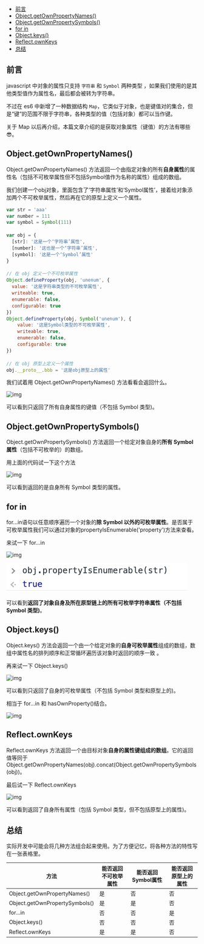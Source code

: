 - [前言](#%E5%89%8D%E8%A8%80)
- [Object.getOwnPropertyNames()](#objectgetownpropertynames)
- [Object.getOwnPropertySymbols()](#objectgetownpropertysymbols)
- [for in](#for-in)
- [Object.keys()](#objectkeys)
- [Reflect.ownKeys](#reflectownkeys)
- [总结](#%E6%80%BB%E7%BB%93)
## 前言

javascript 中对象的属性只支持 `字符串` 和 `Symbol` 两种类型 ，如果我们使用的是其他类型值作为属性名，最后都会被转为字符串。

不过在 es6 中新增了一种数据结构 `Map`，它类似于对象，也是键值对的集合，但是“键”的范围不限于字符串，各种类型的值（包括对象）都可以当作键。

关于 Map 以后再介绍，本篇文章介绍的是获取对象属性（键值）的方法有哪些😎。

## Object.getOwnPropertyNames()

Object.getOwnPropertyNames() 方法返回一个由指定对象的所有**自身属性**的属性名（包括不可枚举属性但不包括Symbol值作为名称的属性）组成的数组。

我们创建一个obj对象，里面包含了‘字符串属性’和‘Symbol属性’，接着给对象添加两个不可枚举属性，然后再在它的原型上定义一个属性。

```js
var str = 'aaa'
var number = 111
var symbol = Symbol(111)

var obj = {
  [str]: '这是一个‘字符串’属性',
  [number]: '这也是一个‘字符串’属性',
  [symbol]: '这是一个‘Symbol’属性'
}

// 在 obj 定义一个不可枚举属性
Object.defineProperty(obj, 'unenum', {
  value: '这是字符串类型的不可枚举属性',
  writeable: true,
  enumerable: false,
  configurable: true
})
Object.defineProperty(obj, Symbol('unenum'), {
    value: '这是Symbol类型的不可枚举属性',
    writeable: true,
    enumerable: false,
    configurable: true
})

// 在 obj 原型上定义一个属性
obj.__proto__.bbb = '这是obj原型上的属性'

```

我们试着用 Object.getOwnPropertyNames() 方法看看会返回什么。 

![img](https://p3-juejin.byteimg.com/tos-cn-i-k3u1fbpfcp/614de45068bd4c1393c756279d7b8fa8~tplv-k3u1fbpfcp-watermark.awebp) 

可以看到只返回了所有自身属性的键值（不包括 Symbol 类型)。

## Object.getOwnPropertySymbols()

Object.getOwnPropertySymbols() 方法返回一个给定对象自身的**所有 Symbol 属性**（包括不可枚举的）的数组。

用上面的代码试一下这个方法

 ![img](https://p3-juejin.byteimg.com/tos-cn-i-k3u1fbpfcp/616dc440a4b84a78aa577c8007443ebe~tplv-k3u1fbpfcp-watermark.awebp) 

可以看到返回的是自身所有 Symbol 类型的属性。

## for in

for...in语句以任意顺序遍历一个对象的**除 Symbol 以外的可枚举属性**。是否属于可枚举属性我们可以通过对象的propertyIsEnumerable('property')方法来查看。

来试一下 for...in 

![img](https://p3-juejin.byteimg.com/tos-cn-i-k3u1fbpfcp/b0290b7c80914ce29aee709ee57e5388~tplv-k3u1fbpfcp-watermark.awebp) 

![image-20220109162251688](https://github.com/JayFate/FE/blob/master/images/%E5%AF%B9%E8%B1%A1%E5%B1%9E%E6%80%A7.png?raw=true)





可以看到**返回了对象自身及所在原型链上的所有可枚举字符串属性（不包括 Symbol 类型)**。

## Object.keys()

Object.keys() 方法会返回一个由一个给定对象的**自身可枚举属性**组成的数组，数组中属性名的排列顺序和正常循环遍历该对象时返回的顺序一致 。

再来试一下 Object.keys()

 ![img](https://p1-juejin.byteimg.com/tos-cn-i-k3u1fbpfcp/16308742d1e64b81a21b0a33cc9a6219~tplv-k3u1fbpfcp-watermark.awebp) 

可以看到只返回了自身的可枚举属性（不包括 Symbol 类型和原型上的)。

相当于 for...in 和 hasOwnProperty()结合。

 ![img](https://p9-juejin.byteimg.com/tos-cn-i-k3u1fbpfcp/b1bcdcddcad941bf82f93618885cbeb5~tplv-k3u1fbpfcp-watermark.awebp)

## Reflect.ownKeys

Reflect.ownKeys 方法返回一个由目标对象**自身的属性键组成的数组**。它的返回值等同于 Object.getOwnPropertyNames(obj).concat(Object.getOwnPropertySymbols(obj))。

最后试一下 Reflect.ownKeys

![img](https://p1-juejin.byteimg.com/tos-cn-i-k3u1fbpfcp/7070e073724c46388080947cd4799b53~tplv-k3u1fbpfcp-watermark.awebp) 

可以看到返回了自身所有属性（包括 Symbol 类型，但不包括原型上的属性)。

## 总结

实际开发中可能会将几种方法组合起来使用。为了方便记忆，将各种方法的特性写在一张表格里。

| 方法                           | 能否返回不可枚举属性 | 能否返回Symbol属性 | 能否返回原型上的属性 |
| ------------------------------ | -------------------- | ------------------ | -------------------- |
| Object.getOwnPropertyNames()   | 是                   | 否                 | 否                   |
| Object.getOwnPropertySymbols() | 是                   | 是                 | 否                   |
| for...in                       | 否                   | 否                 | 是                   |
| Object.keys()                  | 否                   | 否                 | 否                   |
| Reflect.ownKeys                | 是                   | 是                 | 否                   |


